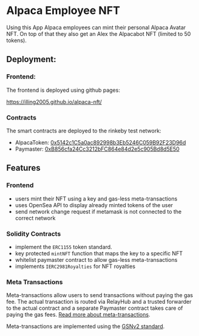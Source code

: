 # Alpaca Employee NFT

Using this App Alpaca employees can mint their personal Alpaca Avatar NFT. 
On top of that they also get an Alex the Alpacabot NFT (limited to 50 tokens).

## Deployment:

### Frontend:
The frontend is deployed using github pages:

https://illing2005.github.io/alpaca-nft/

### Contracts
The smart contracts are deployed to the rinkeby test network:
- AlpacaToken: [0x5142c1C5a0ac892998b3Eb5246C059B92F23D96d](https://rinkeby.etherscan.io/address/0x5142c1C5a0ac892998b3Eb5246C059B92F23D96d)
- Paymaster: [0xB856cfa24Cc3212bFC864e84d2e5c905Bd8d5E50](https://rinkeby.etherscan.io/address/0xB856cfa24Cc3212bFC864e84d2e5c905Bd8d5E50)

## Features

### Frontend
- users mint their NFT using a key and gas-less meta-transactions
- uses OpenSea API to display already minted tokens of the user
- send network change request if metamask is not connected to the correct network

### Solidity Contracts
- implement the `ERC1155` token standard.
- key protected `mintNFT` function that maps the key to a specific NFT
- whitelist paymaster contract to allow gas-less meta-transactions
- implements `IERC2981Royalties` for NFT royalties

### Meta Transactions
Meta-transactions allow users to send transactions without paying the gas fee.
The actual transaction is routed via RelayHub and a trusted forwarder to the actual contract and a 
separate Paymaster contract takes care of paying the gas fees.
[Read more about meta-transactions](https://docs.opengsn.org/#the-problem).

Meta-transactions are implemented using the [GSNv2 standard](https://opengsn.org/).
